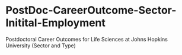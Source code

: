 # PostDoc-CareerOutcome-Sector-Initital-Employment
Postdoctoral Career Outcomes for Life Sciences at Johns Hopkins University (Sector and Type)
